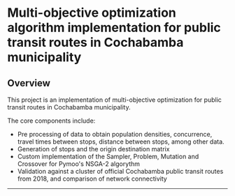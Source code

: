 # Multi-objective optimization algorithm implementation for public transit routes in Cochabamba municipality 

## Overview

This project is an implementation of multi-objective optimization for public transit routes in Cochabamba municipality.

The core components include:
- Pre processing of data to obtain population densities, concurrence, travel times between stops, distance between stops, among other data.
- Generation of stops and the origin destination matrix
- Custom implementation of the Sampler, Problem, Mutation and Crossover for Pymoo's NSGA-2 algorythm
- Validation against a cluster of official Cochabamba public transit routes from 2018, and comparison of network connectivity 

---
